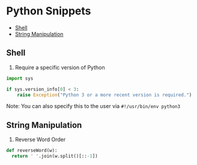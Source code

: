 # Python Snippets

<!-- MarkdownTOC -->

* [Shell](#shell)
* [String Manipulation](#string-manipulation)

<!-- /MarkdownTOC -->


<a id="shell"></a>
## Shell

1. Require a specific version of Python

```python
import sys

if sys.version_info[0] < 3:
    raise Exception("Python 3 or a more recent version is required.")
```

Note: You can also specify this to the user via `#!/usr/bin/env python3`

<a id="string-manipulation"></a>
## String Manipulation

1. Reverse Word Order

```python
def reverseWord(w):
  return ' '.join(w.split()[::-1])
```


